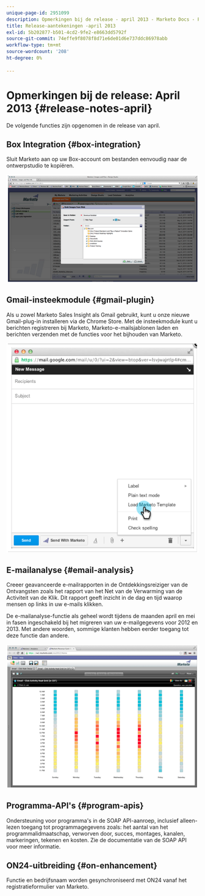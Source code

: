 ```yaml
---
unique-page-id: 2951099
description: Opmerkingen bij de release - april 2013 - Marketo Docs - Productdocumentatie
title: Release-aantekeningen -april 2013
exl-id: 5b202877-b501-4cd2-9fe2-e8663dd5792f
source-git-commit: 74effe9f8078f8d71e6de01d6e737ddc86978abb
workflow-type: tm+mt
source-wordcount: '208'
ht-degree: 0%

---
```


# Opmerkingen bij de release: April 2013 {#release-notes-april}

De volgende functies zijn opgenomen in de release van april.

## Box Integration {#box-integration}

Sluit Marketo aan op uw Box-account om bestanden eenvoudig naar de ontwerpstudio te kopiëren.

![](assets/image2014-9-22-15-3a47-3a56.png)

## Gmail-insteekmodule {#gmail-plugin}

Als u zowel Marketo Sales Insight als Gmail gebruikt, kunt u onze nieuwe Gmail-plug-in installeren via de Chrome Store. Met de insteekmodule kunt u berichten registreren bij Marketo, Marketo-e-mailsjablonen laden en berichten verzenden met de functies voor het bijhouden van Marketo.

![](assets/image2014-9-22-15-3a48-3a57.png)

## E-mailanalyse {#email-analysis}

Creeer geavanceerde e-mailrapporten in de Ontdekkingsreiziger van de Ontvangsten zoals het rapport van het Net van de Verwarming van de Activiteit van de Klik. Dit rapport geeft inzicht in de dag en tijd waarop mensen op links in uw e-mails klikken.

De e-mailanalyse-functie als geheel wordt tijdens de maanden april en mei in fasen ingeschakeld bij het migreren van uw e-mailgegevens voor 2012 en 2013. Met andere woorden, sommige klanten hebben eerder toegang tot deze functie dan andere.

![](assets/image2014-9-22-15-3a49-3a16.png)

## Programma-API&#39;s {#program-apis}

Ondersteuning voor programma&#39;s in de SOAP API-aanroep, inclusief alleen-lezen toegang tot programmagegevens zoals: het aantal van het programmalidmaatschap, verworven door, succes, montages, kanalen, markeringen, tekenen en kosten. Zie de documentatie van de SOAP API voor meer informatie.

## ON24-uitbreiding {#on-enhancement}

Functie en bedrijfsnaam worden gesynchroniseerd met ON24 vanaf het registratieformulier van Marketo.
